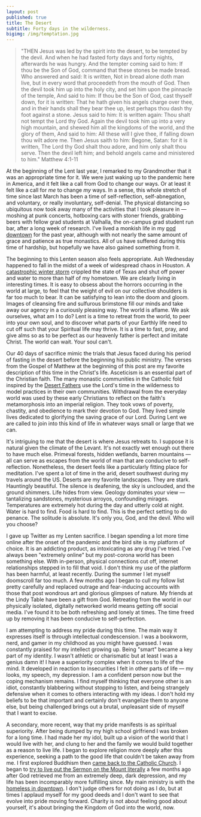 ```yaml
---
layout: post
published: true
title: The Desert
subtitle: Forty days in the wilderness.
bigimg: /img/temptation.jpg
---
```

>"THEN Jesus was led by the spirit into the desert, to be tempted by the devil. And when he had fasted forty days and forty nights, afterwards he was hungry. And the tempter coming said to him: If thou be the Son of God, command that these stones be made bread. Who answered and said: It is written, Not in bread alone doth man live, but in every word that proceedeth from the mouth of God. Then the devil took him up into the holy city, and set him upon the pinnacle of the temple, And said to him: If thou be the Son of God, cast thyself down, for it is written: That he hath given his angels charge over thee, and in their hands shall they bear thee up, lest perhaps thou dash thy foot against a stone. Jesus said to him: It is written again: Thou shalt not tempt the Lord thy God. Again the devil took him up into a very high mountain, and shewed him all the kingdoms of the world, and the glory of them, And said to him: All these will I give thee, if falling down thou wilt adore me. Then Jesus saith to him: Begone, Satan: for it is written, The Lord thy God shalt thou adore, and him only shalt thou serve. Then the devil left him; and behold angels came and ministered to him." Matthew 4:1-11

At the beginning of the Lent last year, I remarked to my Grandmother that it was an appropriate time for it. We were just waking up to the pandemic here in America, and it felt like a call from God to change our ways. Or at least it felt like a call for *me* to change *my* ways. In a sense, this whole stretch of time since last March has been a time of self-reflection, self-abnegation, and voluntary, or really involuntary, self-denial. The physical distancing so ubiquitous now took away many of the activities that I took pleasure in — moshing at punk concerts, hotboxing cars with stoner friends, grabbing beers with fellow grad students at Valhalla, the on-campus grad student run bar, after a long week of research. I've lived a monkish life in my [pod downtown](https://valerio.substack.com/p/pod-people) for the past year, although with not nearly the same amount of grace and patience as true monastics. All of us have suffered during this time of hardship, but hopefully we have also gained something from it.

The beginning to this Lenten season also feels appropriate. Ash Wednesday happened to fall in the midst of a week of widespread chaos in Houston. A [catastrophic winter storm](https://valerio.substack.com/p/tail-of-an-arctic-blast) crippled the state of Texas and shut off power and water to more than half of my hometown. We are clearly living in interesting times. It is easy to obsess about the horrors occurring in the world at large, to feel that the weight of evil on our collective shoulders is far too much to bear. It can be satisfying to lean into the doom and gloom. Images of cleansing fire and sulfurous brimstone fill our minds and take away our agency in a curiously pleasing way. The world is aflame. We ask ourselves, what am I to do? Lent is a time to retreat from the world, to peer into your own soul, and to discover what parts of your Earthly life need to cut off such that your Spiritual life may thrive. It is a time to fast, pray, and give alms so as to be perfect as our heavenly father is perfect and imitate Christ. The world can wait. Your soul can't.

Our 40 days of sacrifice mimic the trials that Jesus faced during his period of fasting in the desert before the beginning his public ministry. The verses from the Gospel of Matthew at the beginning of this post are my favorite description of this time in the Christ's life. Asceticism is an essential part of the Christian faith. The many monastic communities in the Catholic fold inspired by the [Desert Fathers](https://www.northumbriacommunity.org/articles/understanding-desert-monasticism/) use the Lord's time in the wilderness to model practices in their own communities. Withdrawal from the everyday world was used by these early Christians to reflect on the faith's metamorphosis into an imperial religion. They took vows of poverty, chastity, and obedience to mark their devotion to God. They lived simple lives dedicated to glorifying the saving grace of our Lord. During Lent we are called to join into this kind of life in whatever ways small or large that we can.

It's intriguing to me that the desert is where Jesus retreats to. I suppose it is natural given the climate of the Levant. It's not exactly wet enough out there to have much else. Primeval forests, hidden wetlands, barren mountains — all can serve as escapes from the world of man that are conducive to self-reflection. Nonetheless, the desert feels like a particularly fitting place for meditation. I've spent a lot of time in the arid, desert southwest during my travels around the US. Deserts are my favorite landscapes. They are stark. Hauntingly beautiful. The silence is deafening, the sky is unclouded, and the ground shimmers. Life hides from view. Geology dominates your view — tantalizing sandstones, mysterious arroyos, confounding mirages. Temperatures are extremely hot during the day and utterly cold at night. Water is hard to find. Food is hard to find. This is the perfect setting to do penance. The solitude is absolute. It's only you, God, and the devil. Who will you choose?

I gave up Twitter as my Lenten sacrifice. I began spending a lot more time online after the onset of the pandemic and the bird site is my platform of choice. It is an addicting product, as intoxicating as any drug I've tried. I've always been "extremely online" but my post-corona world has been something else. With in-person, physical connections cut off, internet relationships stepped in to fill that void. I don't think my use of the platform has been harmful, at least recently. During the summer I let myself doomscroll far too much. A few months ago I began to cull my follow list pretty carefully and replaced outrage and fear-inducing accounts with those that post wondrous art and glorious glimpses of nature. My friends at the Lindy Table have been a gift from God. Retreating from the world in our physically isolated, digitally networked world means getting off social media. I've found it to be both refreshing and lonely at times. The time freed up by removing it has been conducive to self-perfection.

I am attempting to address my pride during this time. The main way it expresses itself is through intellectual condescension. I was a bookworm, nerd, and gamer in my childhood as you might have guessed. I was constantly praised for my intellect growing up. Being "smart" became a key part of my identity. I wasn't athletic or charismatic but at least I was a genius damn it! I have a superiority complex when it comes to life of the mind. It developed in reaction to insecurities I felt in other parts of life — my looks, my speech, my depression. I am a confident person now but the coping mechanism remains. I find myself thinking that everyone other is an idiot, constantly blabbering without stopping to listen, and being strangely defensive when it comes to others interacting with my ideas. I don't hold my beliefs to be that important and certainly don't evangelize them to anyone else, but being challenged brings out a brutal, unpleasant side of myself that I want to excise.

A secondary, more recent, way that my pride manifests is as spiritual superiority. After being dumped by my high school girlfriend I was broken for a long time. I had made her my idol, built up a vision of the world that I would live with her, and clung to her and the family we would build together as a reason to live life. I began to explore religion more deeply after this experience, seeking a path to the good life that couldn't be taken away from me. I first explored Buddhism then [came back to the Catholic Church](https://valerio.substack.com/p/2020-01-02-back-to-church). I began to [try to live out the Sermon on the Mount literally](https://valerio.substack.com/p/what-is-to-be-done) a few months ago after God retrieved me from an extremely deep, dark depression, and my life has been incomparably more fulfilling since. My main ministry is with the [homeless in downtown](https://valerio.substack.com/p/dispossessed-downtown). I don't judge others for not doing as I do, but at times I applaud myself for my good deeds and I don't want to see that evolve into pride moving forward. Charity is not about feeling good about yourself, it's about bringing the Kingdom of God into the world, now.
